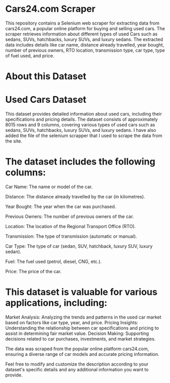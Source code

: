 # Cars24.com Scraper

This repository contains a Selenium web scraper for extracting data from cars24.com, a popular online platform for buying and selling used cars. The scraper retrieves information about different types of used Cars such as sedans, SUVs, hatchbacks, luxury SUVs, and luxury sedans. The extracted data includes details like car name, distance already travelled, year bought, number of previous owners, RTO location, transmission type, car type, type of fuel used, and price.

# About this Dataset

# Used Cars Dataset

This dataset provides detailed information about used cars, including their specifications and pricing details. The dataset consists of approximately 8015 rows and 9 columns, covering various types of used cars such as sedans, SUVs, hatchbacks, luxury SUVs, and luxury sedans. I have also added the file of the selenium scrapper that I used to scrape the data from the site.

# The dataset includes the following columns:

Car Name: The name or model of the car.

Distance: The distance already travelled by the car (in kilometres).

Year Bought: The year when the car was purchased.

Previous Owners: The number of previous owners of the car.

Location: The location of the Regional Transport Office (RTO).

Transmission: The type of transmission (automatic or manual).

Car Type: The type of car (sedan, SUV, hatchback, luxury SUV, luxury sedan).

Fuel: The fuel used (petrol, diesel, CNG, etc.).

Price: The price of the car.

# This dataset is valuable for various applications, including:

Market Analysis: Analyzing the trends and patterns in the used car market based on factors like car type, year, and price.
Pricing Insights: Understanding the relationship between car specifications and pricing to assist in determining fair market value.
Decision Making: Supporting decisions related to car purchases, investments, and market strategies.

The data was scraped from the popular online platform cars24.com, ensuring a diverse range of car models and accurate pricing information.

Feel free to modify and customize the description according to your dataset's specific details and any additional information you want to provide.
